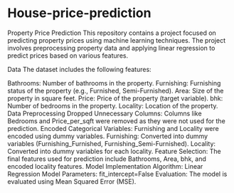 # House-price-prediction

Property Price Prediction
This repository contains a project focused on predicting property prices using machine learning techniques. The project involves preprocessing property data and applying linear regression to predict prices based on various features.

Data
The dataset includes the following features:

Bathrooms: Number of bathrooms in the property.
Furnishing: Furnishing status of the property (e.g., Furnished, Semi-Furnished).
Area: Size of the property in square feet.
Price: Price of the property (target variable).
bhk: Number of bedrooms in the property.
Locality: Location of the property.
Data Preprocessing
Dropped Unnecessary Columns: Columns like Bedrooms and Price_per_sqft were removed as they were not used for the prediction.
Encoded Categorical Variables: Furnishing and Locality were encoded using dummy variables.
Furnishing: Converted into dummy variables (Furnishing_Furnished, Furnishing_Semi-Furnished).
Locality: Converted into dummy variables for each locality.
Feature Selection: The final features used for prediction include Bathrooms, Area, bhk, and encoded locality features.
Model Implementation
Algorithm: Linear Regression
Model Parameters: fit_intercept=False
Evaluation: The model is evaluated using Mean Squared Error (MSE).
